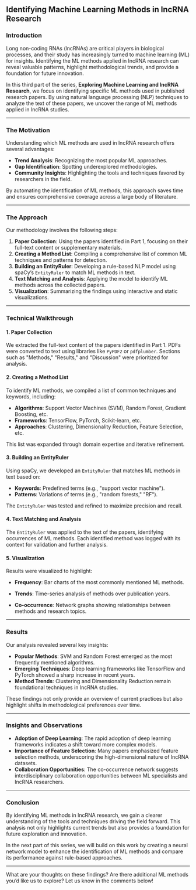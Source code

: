 ## Identifying Machine Learning Methods in lncRNA Research

### Introduction

Long non-coding RNAs (lncRNAs) are critical players in biological processes, and their study has increasingly turned to machine learning (ML) for insights. Identifying the ML methods applied in lncRNA research can reveal valuable patterns, highlight methodological trends, and provide a foundation for future innovation.

In this third part of the series, **Exploring Machine Learning and lncRNA Research**, we focus on identifying specific ML methods used in published research papers. By using natural language processing (NLP) techniques to analyze the text of these papers, we uncover the range of ML methods applied in lncRNA studies.

---

### The Motivation

Understanding which ML methods are used in lncRNA research offers several advantages:
- **Trend Analysis**: Recognizing the most popular ML approaches.
- **Gap Identification**: Spotting underexplored methodologies.
- **Community Insights**: Highlighting the tools and techniques favored by researchers in the field.

By automating the identification of ML methods, this approach saves time and ensures comprehensive coverage across a large body of literature.

---

### The Approach

Our methodology involves the following steps:
1. **Paper Collection**: Using the papers identified in Part 1, focusing on their full-text content or supplementary materials.
2. **Creating a Method List**: Compiling a comprehensive list of common ML techniques and patterns for detection.
3. **Building an EntityRuler**: Developing a rule-based NLP model using spaCy’s `EntityRuler` to match ML methods in text.
4. **Text Matching and Analysis**: Applying the model to identify ML methods across the collected papers.
5. **Visualization**: Summarizing the findings using interactive and static visualizations.

---

### Technical Walkthrough

#### 1. Paper Collection
We extracted the full-text content of the papers identified in Part 1. PDFs were converted to text using libraries like `PyPDF2` or `pdfplumber`. Sections such as "Methods," "Results," and "Discussion" were prioritized for analysis.

#### 2. Creating a Method List
To identify ML methods, we compiled a list of common techniques and keywords, including:
- **Algorithms**: Support Vector Machines (SVM), Random Forest, Gradient Boosting, etc.
- **Frameworks**: TensorFlow, PyTorch, Scikit-learn, etc.
- **Approaches**: Clustering, Dimensionality Reduction, Feature Selection, etc.

This list was expanded through domain expertise and iterative refinement.

#### 3. Building an EntityRuler
Using spaCy, we developed an `EntityRuler` that matches ML methods in text based on:
- **Keywords**: Predefined terms (e.g., "support vector machine").
- **Patterns**: Variations of terms (e.g., "random forests," "RF").

The `EntityRuler` was tested and refined to maximize precision and recall.

#### 4. Text Matching and Analysis
The `EntityRuler` was applied to the text of the papers, identifying occurrences of ML methods. Each identified method was logged with its context for validation and further analysis.

#### 5. Visualization
Results were visualized to highlight:
- **Frequency**: Bar charts of the most commonly mentioned ML methods.

- **Trends**: Time-series analysis of methods over publication years.

- **Co-occurrence**: Network graphs showing relationships between methods and research topics.

---

### Results

Our analysis revealed several key insights:
- **Popular Methods**: SVM and Random Forest emerged as the most frequently mentioned algorithms.
- **Emerging Techniques**: Deep learning frameworks like TensorFlow and PyTorch showed a sharp increase in recent years.
- **Method Trends**: Clustering and Dimensionality Reduction remain foundational techniques in lncRNA studies.

These findings not only provide an overview of current practices but also highlight shifts in methodological preferences over time.

---

### Insights and Observations

- **Adoption of Deep Learning**: The rapid adoption of deep learning frameworks indicates a shift toward more complex models.
- **Importance of Feature Selection**: Many papers emphasized feature selection methods, underscoring the high-dimensional nature of lncRNA datasets.
- **Collaboration Opportunities**: The co-occurrence network suggests interdisciplinary collaboration opportunities between ML specialists and lncRNA researchers.

---

### Conclusion

By identifying ML methods in lncRNA research, we gain a clearer understanding of the tools and techniques driving the field forward. This analysis not only highlights current trends but also provides a foundation for future exploration and innovation.

In the next part of this series, we will build on this work by creating a neural network model to enhance the identification of ML methods and compare its performance against rule-based approaches.

---

What are your thoughts on these findings? Are there additional ML methods you’d like us to explore? Let us know in the comments below!
